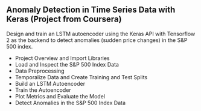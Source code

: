 ## Anomaly Detection in Time Series Data with Keras (Project from Coursera)

Design and train an LSTM autoencoder using the Keras API with Tensorflow 2 as the backend to detect anomalies (sudden price changes) in the S&P 500 index.

- Project Overview and Import Libraries
- Load and Inspect the S&P 500 Index Data
- Data Preprocessing
- Temporalize Data and Create Training and Test Splits
- Build an LSTM Autoencoder
- Train the Autoencoder
- Plot Metrics and Evaluate the Model
- Detect Anomalies in the S&P 500 Index Data
